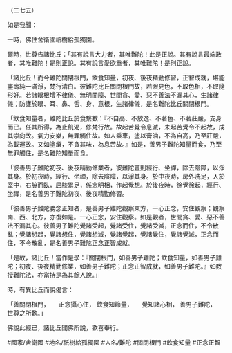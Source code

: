 （二七五）

如是我聞：

一時，佛住舍衛國祇樹給孤獨園。

爾時，世尊告諸比丘：「其有說言大力者，其唯難陀！此是正說。其有說言最端政者，其唯難陀！是則正說。其有說言愛欲重者，其唯難陀！是則正說。

「諸比丘！而今難陀關閉根門，飲食知量，初夜、後夜精勤修習，正智成就，堪能盡壽純一滿淨，梵行清白。彼難陀比丘關閉根門故，若眼見色，不取色相，不取隨形好。若諸眼根增不律儀、無明闇障、世間貪、愛、惡不善法不漏其心，生諸律儀；防護於眼、耳、鼻、舌、身、意根，生諸律儀，是名難陀比丘關閉根門。

「飲食知量者，難陀比丘於食繫數：『不自高、不放逸、不著色、不著莊嚴，支身而已。任其所得，為止飢渴，修梵行故。故起苦覺令息滅，未起苦覺令不起故，成其崇向故。氣力安樂，無罪觸住故。如人乘車，塗以膏油，不為自高，乃至莊嚴，為載運故。又如塗瘡，不貪其味，為息苦故。』如是，善男子難陀知量而食，乃至無罪觸住，是名難陀知量而食。

「彼善男子難陀初夜、後夜精勤修業者，彼難陀晝則經行、坐禪，除去陰障，以淨其身。於初夜時，經行、坐禪，除去陰障，以淨其身。於中夜時，房外洗足，入於室中，右脇而臥，屈膝累足，係念明相，作起覺想。於後夜時，徐覺徐起，經行、坐禪，是名善男子難陀初夜、後夜精勤修習。

「彼善男子難陀勝念正知者，是善男子難陀觀察東方，一心正念，安住觀察；觀察南、西、北方，亦復如是。一心正念，安住觀察。如是觀者，世間貪、愛、惡不善法不漏其心。彼善男子難陀覺諸受起，覺諸受住，覺諸受滅，正念而住，不令散亂；覺諸想起，覺諸想住，覺諸想滅，覺諸覺起，覺諸覺住，覺諸覺滅，正念而住，不令散亂，是名善男子難陀正念正智成就。

「是故，諸比丘！當作是學：『關閉根門，如善男子難陀；飲食知量，如善男子難陀；初夜、後夜精勤修業，如善男子難陀；正念正智成就，如善男子難陀。』如教授難陀法，亦當持是為其餘人說。」

時，有異比丘而說偈言：

「善關閉根門，　　正念攝心住，
飲食知節量，　　覺知諸心相，
善男子難陀，　　世尊之所歎。」

佛說此經已，諸比丘聞佛所說，歡喜奉行。

#國家/舍衛國
#地名/祇樹給孤獨園
#人名/難陀
#關閉根門
#飲食知量
#正念正智
